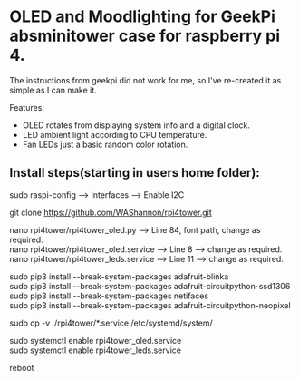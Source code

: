 # OLED and Moodlighting for GeekPi absminitower case for raspberry pi 4.

The instructions from geekpi did not work for me, so I've re-created it as simple as I can make it.

Features:

 * OLED rotates from displaying system info and a digital clock.
 * LED ambient light according to CPU temperature.
 * Fan LEDs just a basic random color rotation.

## Install steps(starting in users home folder):
sudo raspi-config --> Interfaces --> Enable I2C

git clone https://github.com/WAShannon/rpi4tower.git

nano rpi4tower/rpi4tower_oled.py --> Line 84, font path, change <user> as required.  
nano rpi4tower/rpi4tower_oled.service --> Line 8 --> change <user> as required.  
nano rpi4tower/rpi4tower_leds.service --> Line 11 --> change <user> as required.  

sudo pip3 install --break-system-packages adafruit-blinka  
sudo pip3 install --break-system-packages adafruit-circuitpython-ssd1306  
sudo pip3 install --break-system-packages netifaces  
sudo pip3 install --break-system-packages adafruit-circuitpython-neopixel  
  
sudo cp -v ./rpi4tower/*.service /etc/systemd/system/  
  
sudo systemctl enable rpi4tower_oled.service  
sudo systemctl enable rpi4tower_leds.service  
  
reboot  



